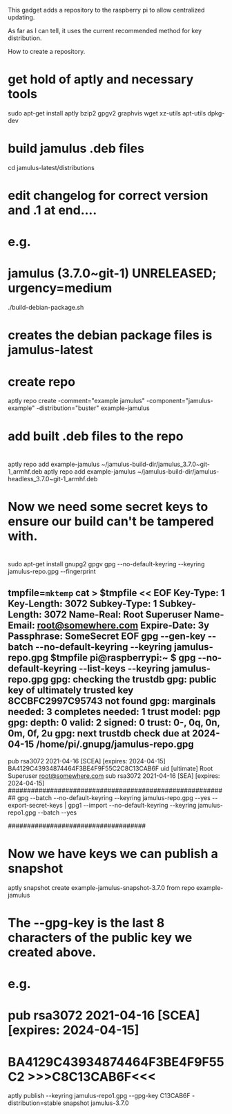 This gadget adds a repository to the raspberry pi to allow centralized updating.

As far as I can tell, it uses the current recommended method for key distribution.

How to create a repository.
# get hold of aptly and necessary tools

sudo apt-get install aptly bzip2 gpgv2 graphvis wget xz-utils apt-utils dpkg-dev

# build jamulus .deb files

cd jamulus-latest/distributions
# edit changelog for correct version and .1 at end....
# e.g.
#
#
# jamulus (3.7.0~git-1) UNRELEASED; urgency=medium

./build-debian-package.sh

# creates the debian package files is jamulus-latest
# create repo

aptly repo create -comment="example jamulus" -component="jamulus-example" -distribution="buster" example-jamulus

# add built .deb files to the repo
#
aptly repo add example-jamulus ~/jamulus-build-dir/jamulus_3.7.0~git-1_armhf.deb
aptly repo add example-jamulus ~/jamulus-build-dir/jamulus-headless_3.7.0~git-1_armhf.deb

#
# Now we need some secret keys to ensure our build can't be tampered with.
#
#
sudo apt-get install gnupg2 gpgv
gpg --no-default-keyring --keyring jamulus-repo.gpg --fingerprint

tmpfile=`mktemp`
cat > $tmpfile << EOF
Key-Type: 1
Key-Length: 3072
Subkey-Type: 1
Subkey-Length: 3072
Name-Real: Root Superuser
Name-Email: root@somewhere.com
Expire-Date: 3y
Passphrase: SomeSecret
EOF
gpg --gen-key --batch --no-default-keyring --keyring jamulus-repo.gpg $tmpfile
pi@raspberrypi:~ $ gpg --no-default-keyring --list-keys --keyring jamulus-repo.gpg
gpg: checking the trustdb
gpg: public key of ultimately trusted key 8CCBFC2997C95743 not found
gpg: marginals needed: 3  completes needed: 1  trust model: pgp
gpg: depth: 0  valid:   2  signed:   0  trust: 0-, 0q, 0n, 0m, 0f, 2u
gpg: next trustdb check due at 2024-04-15
/home/pi/.gnupg/jamulus-repo.gpg
--------------------------------
pub   rsa3072 2021-04-16 [SCEA] [expires: 2024-04-15]
      BA4129C43934874464F3BE4F9F55C2C8C13CAB6F
uid           [ultimate] Root Superuser <root@somewhere.com>
sub   rsa3072 2021-04-16 [SEA] [expires: 2024-04-15]
##########################################################
gpg --batch --no-default-keyring --keyring jamulus-repo.gpg --yes --export-secret-keys  | gpg1 --import --no-default-keyring --keyring jamulus-repo1.gpg --batch --yes



####################################
# Now we have keys we can publish a snapshot
aptly snapshot create example-jamulus-snapshot-3.7.0 from repo example-jamulus
#
# The --gpg-key is the last 8 characters of the public key we created above.
#  e.g.
# pub   rsa3072 2021-04-16 [SCEA] [expires: 2024-04-15]
#      BA4129C43934874464F3BE4F9F55C2 >>>C8C13CAB6F<<<
aptly publish --keyring jamulus-repo1.gpg --gpg-key C13CAB6F -distribution=stable snapshot jamulus-3.7.0

